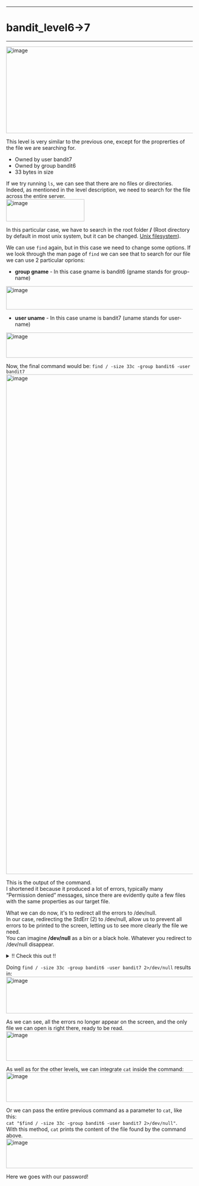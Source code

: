 ***
# bandit_level6->7
***
<img width="733" height="234" alt="image" src="https://github.com/user-attachments/assets/0271756d-6352-44f5-99b6-905675f57372" />  
  
This level is very similar to the previous one, except for the proprerties of the file we are searching for.    
- Owned by user bandit7  
- Owned by group bandit6  
- 33 bytes in size  

If we try running `ls`, we can see that there are no files or directories.  
Indeed, as mentioned in the level description, we need to search for the file across the entire server.  
<img width="211" height="60" alt="image" src="https://github.com/user-attachments/assets/eb108f4d-62dd-4cc1-b825-109cef99266f" />  

In this particular case, we have to search in the root folder **/** (Root directory by default in most unix system, but it can be changed. [Unix filesystem](https://en.wikipedia.org/wiki/Unix_filesystem)).

We can use `find` again, but in this case we need to change some options.
If we look through the man page of `find` we can see that to search for our file we can use 2 particular oprions:
- **group gname** - In this case gname is bandit6 (gname stands for group-name)  
<img width="652" height="63" alt="image" src="https://github.com/user-attachments/assets/aa629f4a-023f-449c-a84c-8a29b3a953a2" />  

- **user uname** - In this case uname is bandit7 (uname stands for user-name)  
<img width="625" height="68" alt="image" src="https://github.com/user-attachments/assets/675bb342-fc68-4360-bec8-920253254aab" />

Now, the final command would be: `find / -size 33c -group bandit6 -user bandit7`  
<img width="600" height="1349" alt="image" src="https://github.com/user-attachments/assets/fcf32e85-5d9e-45e2-b5b7-dba2ae57138a" />

This is the output of the command.  
I shortened it because it produced a lot of errors, typically many “Permission denied” messages, since there are evidently quite a few files with the same properties as our target file.  

What we can do now, it's to redirect all the errors to /dev/null.  
In our case, redirecting the StdErr (2) to /dev/null, allow us to prevent all errors to be printed to the screen, letting us to see more clearly the file we need.  
You can imagine **/dev/null** as a bin or a black hole. Whatever you redirect to /dev/null disappear.   
<details>
<summary>!! Check this out !!</summary>  

>More infos about Standard Stream can be looked up here: [Standard Stream](https://en.wikipedia.org/wiki/Standard_streams)  
>More infos about /dev/null can be looked up here: [/dev/null](https://en.wikipedia.org/wiki/Null_device)  
</details>

Doing `find / -size 33c -group bandit6 -user bandit7 2>/dev/null` results in:  
<img width="757" height="99" alt="image" src="https://github.com/user-attachments/assets/bdc5c60a-83d9-4cab-a331-f39b5f8d93e8" />  

As we can see, all the errors no longer appear on the screen, and the only file we can open is right there, ready to be read.  
<img width="581" height="80" alt="image" src="https://github.com/user-attachments/assets/e685018b-c071-4ec7-a329-98af17159b0f" />  

As well as for the other levels, we can integrate `cat` inside the command:  
<img width="919" height="80" alt="image" src="https://github.com/user-attachments/assets/94231a51-473e-4c87-9aee-1212247287c7" />  

Or we can pass the entire previous command as a parameter to `cat`, like this:  
`cat "$find / -size 33c -group bandit6 -user bandit7 2>/dev/null"`.  
With this method, `cat` prints the content of the file found by the command above.  
<img width="854" height="80" alt="image" src="https://github.com/user-attachments/assets/17bf3857-c997-43af-8863-392536beaa4a" />  

Here we goes with our password!





















